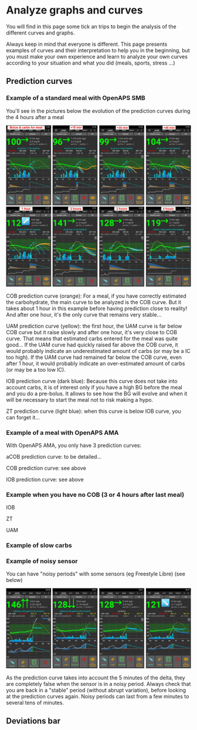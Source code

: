 # Analyze graphs and curves

You will find in this page some tick an trips to begin the analysis of the different curves and graphs.

Always keep in mind that everyone is different. This page presents examples of curves and their interpretation to help you in the beginning, but you must make your own experience and learn to analyze your own curves according to your situation and what you did (meals, sports, stress ...) 


## Prediction curves

### Example of a standard meal with OpenAPS SMB

You'll see in the pictures below the evolution of the prediction curves during the 4 hours after a meal

![](..\images\4h_Meal_EN.jpg)

COB prediction curve (orange): For a meal, if you have correctly estimated the carbohydrate, the main curve to be analyzed is the COB curve. But it takes about 1 hour in this example before having prediction close to reality! And after one hour, it's the only curve that remains very stable...

UAM prediction curve (yellow): the first hour, the UAM curve is far below COB curve but it raise slowly and after one hour, it's very close to COB curve. That means that estimated carbs entered for the meal was quite good... If the UAM curve had quickly raised far above the COB curve, it would probably indicate an underestimated amount of carbs (or may be a IC too high). If the UAM curve had remained far below the COB curve, even after 1 hour, it would probably indicate an over-estimated amount of carbs (or may be a too low IC).

IOB prediction curve (dark blue): Because this curve does not take into account carbs, it is of interest only if you have a high BG before the meal and you do a pre-bolus. It allows to see how the BG will evolve and when it will be necessary to start the meal not to risk making a hypo.

ZT prediction curve (light blue): when this curve is below IOB curve, you can forget it...



### Example of a meal with OpenAPS AMA

With OpenAPS AMA, you only have 3 prediction curves:

aCOB prediction curve: to be detailed...

COB prediction curve: see above

IOB prediction curve: see above





### Example when you have no COB (3 or 4 hours after last meal)

IOB

ZT

UAM



### Example of slow carbs





### Example of noisy sensor

You can have "noisy periods" with some sensors (eg Freestyle Libre) (see below)

![](..\images\Noisy_Sensor_EN.jpg)

As the prediction curve takes into account the 5 minutes of the delta, they are completely false when the sensor is in a noisy period. Always check that you are back in a "stable" period (without abrupt variation), before looking at the prediction curves again.
Noisy periods can last from a few minutes to several tens of minutes.



## Deviations bar

